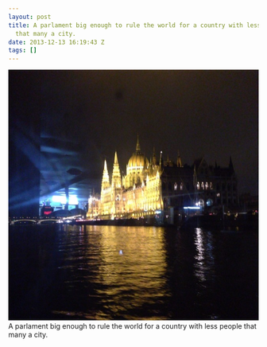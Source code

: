 ```yaml
---
layout: post
title: A parlament big enough to rule the world for a country with less people
  that many a city.
date: 2013-12-13 16:19:43 Z
tags: []
---
```

![](/media/2013/12/69887465161.jpg)
A parlament big enough to rule the world for a country with less people that many a city.
